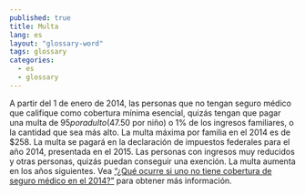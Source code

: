 ```yaml
---
published: true
title: Multa
lang: es
layout: "glossary-word"
tags: glossary
categories:
  - es
  - glossary
---
```


A partir del 1 de enero de 2014, las personas que no tengan seguro médico que califique como cobertura mínima esencial, quizás tengan que pagar una multa de $95 por adulto ($47.50 por niño) o 1% de los ingresos familiares, o la cantidad que sea más alto. La multa máxima por familia en el 2014 es de $258. La multa se pagará en la declaración de impuestos federales para el año 2014, presentada en el  2015. Las personas con ingresos muy reducidos y otras personas, quizás puedan conseguir una exención. La multa aumenta en los años siguientes.  Vea [“¿Qué ocurre si uno no tiene cobertura de seguro médico en el 2014?”](/es/what-if-someone-doesnt-have-health-coverage-in-2014) para obtener más información.
